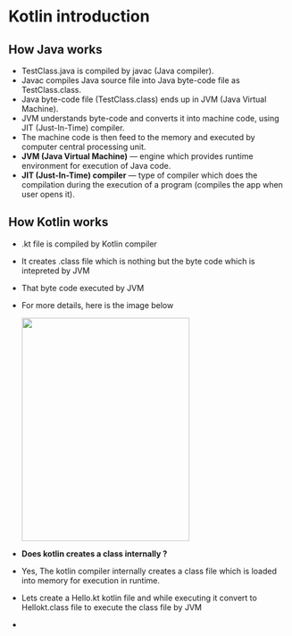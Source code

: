 # Kotlin introduction


## How Java works
- TestClass.java is compiled by javac (Java compiler).
- Javac compiles Java source file into Java byte-code file as TestClass.class.
- Java byte-code file (TestClass.class) ends up in JVM (Java Virtual Machine).
- JVM understands byte-code and converts it into machine code, using JIT (Just-In-Time) compiler.
- The machine code is then feed to the memory and executed by computer central processing unit.
- **JVM (Java Virtual Machine)** — engine which provides runtime environment for execution of Java code.
- **JIT (Just-In-Time) compiler** — type of compiler which does the compilation during the execution of a program (compiles the app when user opens it).
## How Kotlin works
- .kt file is compiled by Kotlin compiler
- It creates .class file which is nothing but the byte code which is intepreted by JVM
- That byte code executed by JVM
- For more details, here is the image below

  <img src="https://github.com/spdobest/KotlinWorld/blob/master/ReadMe/images/javaKotlinCompiler.png" width="300" height="400" />


- **Does kotlin creates a class internally ?**
- Yes, The kotlin compiler internally creates a class file which is loaded into memory for execution in runtime.
- Lets create a Hello.kt kotlin file and while executing it convert to Hellokt.class file to execute the class file by JVM
- 